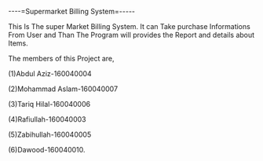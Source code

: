   ----=Supermarket Billing System=-----

This Is The super Market Billing System. It can Take purchase Informations From User and Than The Program will provides the Report and details about Items.

The members of this Project are,

(1)Abdul Aziz-160040004  

(2)Mohammad Aslam-160040007

(3)Tariq Hilal-160040006

(4)Rafiullah-160040003  

(5)Zabihullah-160040005  

(6)Dawood-160040010.
